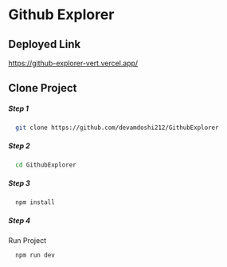 
# Github Explorer

## Deployed Link

https://github-explorer-vert.vercel.app/

## Clone Project 

##### Step 1

```bash
  git clone https://github.com/devamdoshi212/GithubExplorer
```

##### Step 2

```bash
  cd GithubExplorer
```

##### Step 3

```bash
  npm install
```

##### Step 4 

Run Project

```bash
  npm run dev
```
